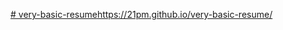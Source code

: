 [# very-basic-resume](https://21pm.github.io/very-basic-resume/)https://21pm.github.io/very-basic-resume/

